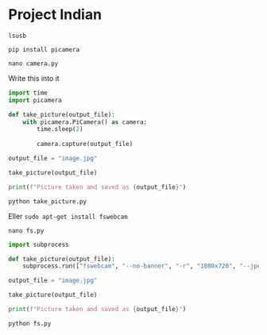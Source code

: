 # Project Indian

`lsusb`

`pip install picamera`


`nano camera.py`

Write this into it
```python
import time
import picamera

def take_picture(output_file):
    with picamera.PiCamera() as camera:
        time.sleep(2)
        
        camera.capture(output_file)

output_file = "image.jpg"

take_picture(output_file)

print(f"Picture taken and saved as {output_file}")
```

`python take_picture.py`

Eller
`sudo apt-get install fswebcam`

`nano fs.py`

```python
import subprocess

def take_picture(output_file):
    subprocess.run(["fswebcam", "--no-banner", "-r", "1080x720", "--jpeg", "85", "-D", "1", output_file])

output_file = "image.jpg"

take_picture(output_file)

print(f"Picture taken and saved as {output_file}")
```

`python fs.py`


